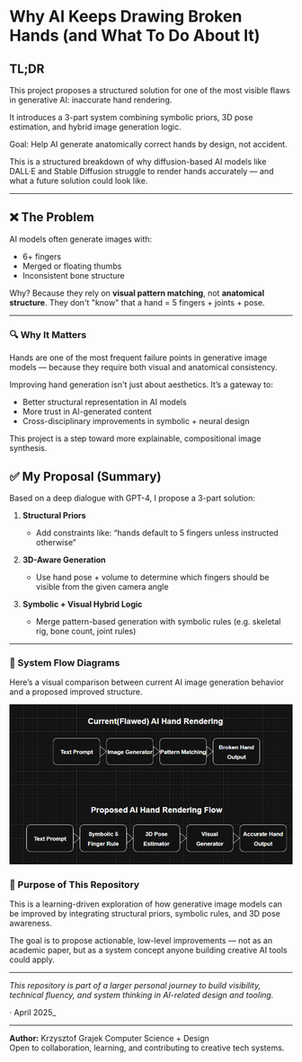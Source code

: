 # Why AI Keeps Drawing Broken Hands (and What To Do About It)

## TL;DR

This project proposes a structured solution for one of the most visible flaws in generative AI: inaccurate hand rendering.

It introduces a 3-part system combining symbolic priors, 3D pose estimation, and hybrid image generation logic.

Goal: Help AI generate anatomically correct hands by design, not accident.



This is a structured breakdown of why diffusion-based AI models like DALL·E and Stable Diffusion struggle to render hands accurately — and what a future solution could look like.

---

## ❌ The Problem

AI models often generate images with:
- 6+ fingers
- Merged or floating thumbs
- Inconsistent bone structure

Why? Because they rely on **visual pattern matching**, not **anatomical structure**. They don't "know" that a hand = 5 fingers + joints + pose.

---

### 🔍 Why It Matters

Hands are one of the most frequent failure points in generative image models — because they require both visual and anatomical consistency.

Improving hand generation isn't just about aesthetics. It’s a gateway to:
- Better structural representation in AI models
- More trust in AI-generated content
- Cross-disciplinary improvements in symbolic + neural design

This project is a step toward more explainable, compositional image synthesis.


## ✅ My Proposal (Summary)

Based on a deep dialogue with GPT-4, I propose a 3-part solution:

1. **Structural Priors**  
   - Add constraints like: “hands default to 5 fingers unless instructed otherwise”

2. **3D-Aware Generation**  
   - Use hand pose + volume to determine which fingers should be visible from the given camera angle

3. **Symbolic + Visual Hybrid Logic**  
   - Merge pattern-based generation with symbolic rules (e.g. skeletal rig, bone count, joint rules)

---
### 🧩 System Flow Diagrams

Here’s a visual comparison between current AI image generation behavior and a proposed improved structure.

![AI Hand Flow](./Diagram.png)


### 🧭 Purpose of This Repository

This is a learning-driven exploration of how generative image models can be improved by integrating structural priors, symbolic rules, and 3D pose awareness.

The goal is to propose actionable, low-level improvements — not as an academic paper, but as a system concept anyone building creative AI tools could apply.


---

_This repository is part of a larger personal journey to build visibility, technical fluency, and system thinking in AI-related design and tooling._

 · April 2025_

---

**Author:** Krzysztof Grajek
Computer Science + Design  
Open to collaboration, learning, and contributing to creative tech systems.
